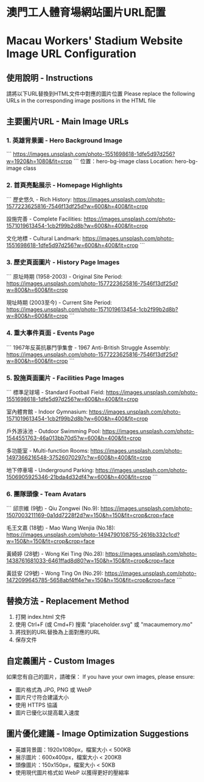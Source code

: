 # 澳門工人體育場網站圖片URL配置
# Macau Workers' Stadium Website Image URL Configuration

## 使用說明 - Instructions
請將以下URL替換到HTML文件中對應的圖片位置
Please replace the following URLs in the corresponding image positions in the HTML file

## 主要圖片URL - Main Image URLs

### 1. 英雄背景圖 - Hero Background Image
\`\`\`
https://images.unsplash.com/photo-1551698618-1dfe5d97d256?w=1920&h=1080&fit=crop
\`\`\`
位置：hero-bg-image class
Location: hero-bg-image class

### 2. 首頁亮點展示 - Homepage Highlights
\`\`\`
歷史悠久 - Rich History:
https://images.unsplash.com/photo-1577223625816-7546f13df25d?w=600&h=400&fit=crop

設施完善 - Complete Facilities:
https://images.unsplash.com/photo-1571019613454-1cb2f99b2d8b?w=600&h=400&fit=crop

文化地標 - Cultural Landmark:
https://images.unsplash.com/photo-1551698618-1dfe5d97d256?w=600&h=400&fit=crop
\`\`\`

### 3. 歷史頁面圖片 - History Page Images
\`\`\`
原址時期 (1958-2003) - Original Site Period:
https://images.unsplash.com/photo-1577223625816-7546f13df25d?w=800&h=600&fit=crop

現址時期 (2003至今) - Current Site Period:
https://images.unsplash.com/photo-1571019613454-1cb2f99b2d8b?w=800&h=600&fit=crop
\`\`\`

### 4. 重大事件頁面 - Events Page
\`\`\`
1967年反英抗暴鬥爭集會 - 1967 Anti-British Struggle Assembly:
https://images.unsplash.com/photo-1577223625816-7546f13df25d?w=800&h=600&fit=crop
\`\`\`

### 5. 設施頁面圖片 - Facilities Page Images
\`\`\`
標準足球場 - Standard Football Field:
https://images.unsplash.com/photo-1551698618-1dfe5d97d256?w=600&h=400&fit=crop

室內體育館 - Indoor Gymnasium:
https://images.unsplash.com/photo-1571019613454-1cb2f99b2d8b?w=600&h=400&fit=crop

戶外游泳池 - Outdoor Swimming Pool:
https://images.unsplash.com/photo-1544551763-46a013bb70d5?w=600&h=400&fit=crop

多功能室 - Multi-function Rooms:
https://images.unsplash.com/photo-1497366216548-37526070297c?w=600&h=400&fit=crop

地下停車場 - Underground Parking:
https://images.unsplash.com/photo-1506905925346-21bda4d32df4?w=600&h=400&fit=crop
\`\`\`

### 6. 團隊頭像 - Team Avatars
\`\`\`
邱宗維 (9號) - Qiu Zongwei (No.9):
https://images.unsplash.com/photo-1507003211169-0a1dd7228f2d?w=150&h=150&fit=crop&crop=face

毛王文嘉 (18號) - Mao Wang Wenjia (No.18):
https://images.unsplash.com/photo-1494790108755-2616b332c1cd?w=150&h=150&fit=crop&crop=face

黃綺婷 (28號) - Wong Kei Ting (No.28):
https://images.unsplash.com/photo-1438761681033-6461ffad8d80?w=150&h=150&fit=crop&crop=face

黃廷安 (29號) - Wong Ting On (No.29):
https://images.unsplash.com/photo-1472099645785-5658abf4ff4e?w=150&h=150&fit=crop&crop=face
\`\`\`

## 替換方法 - Replacement Method

1. 打開 index.html 文件
2. 使用 Ctrl+F (或 Cmd+F) 搜索 "placeholder.svg" 或 "macaumemory.mo"
3. 將找到的URL替換為上面對應的URL
4. 保存文件

## 自定義圖片 - Custom Images

如果您有自己的圖片，請確保：
If you have your own images, please ensure:

- 圖片格式為 JPG, PNG 或 WebP
- 圖片尺寸符合建議大小
- 使用 HTTPS 協議
- 圖片已優化以提高載入速度

## 圖片優化建議 - Image Optimization Suggestions

- 英雄背景圖：1920x1080px，檔案大小 < 500KB
- 展示圖片：600x400px，檔案大小 < 200KB  
- 頭像圖片：150x150px，檔案大小 < 50KB
- 使用現代圖片格式如 WebP 以獲得更好的壓縮率
